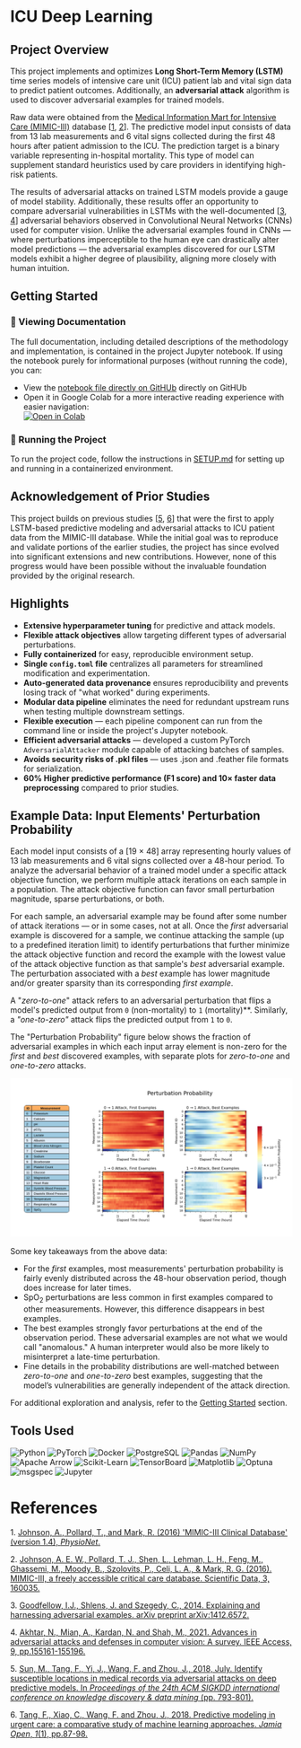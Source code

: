 # ICU Deep Learning  

## Project Overview  

This project implements and optimizes **Long Short-Term Memory (LSTM)** time series models of intensive care unit (ICU) patient lab and vital sign data to predict patient outcomes. Additionally, an **adversarial attack** algorithm is used to discover adversarial examples for trained models.  

Raw data were obtained from the [Medical Information Mart for Intensive Care (MIMIC-III)](https://physionet.org/content/mimiciii/1.4/) database [[1](#ref_01), [2](#ref_02)]. The predictive model input consists of data from 13 lab measurements and 6 vital signs collected during the first 48 hours after patient admission to the ICU. The prediction target is a binary variable representing in-hospital mortality. This type of model can supplement standard heuristics used by care providers in identifying high-risk patients.  

The results of adversarial attacks on trained LSTM models provide a gauge of model stability. Additionally, these results offer an opportunity to compare adversarial vulnerabilities in LSTMs with the well-documented [[3](#ref_03), [4](#ref_04)] adversarial behaviors observed in Convolutional Neural Networks (CNNs) used for computer vision. Unlike the adversarial examples found in CNNs — where perturbations imperceptible to the human eye can drastically alter model predictions — the adversarial examples discovered for our LSTM models exhibit a higher degree of plausibility, aligning more closely with human intuition.  

## Getting Started  

### 📌 Viewing Documentation  
The full documentation, including detailed descriptions of the methodology and implementation, is contained in the project Jupyter notebook. If using the notebook purely for informational purposes (without running the code), you can:
- View the [notebook file directly on GitHUb](https://github.com/duanegoodner/icu-deep-learning/blob/main/notebooks/icu_deep_learning.ipynb) directly on GitHUb
-  Open it in Google Colab for a more interactive reading experience with easier navigation:  
[![Open in Colab](https://colab.research.google.com/assets/colab-badge.svg)](https://colab.research.google.com/github/duanegoodner/lstm_adversarial_attack/blob/main/notebooks/icu_deep_learning.ipynb)  


### 🚀 Running the Project  
To run the project code, follow the instructions in [SETUP.md](SETUP.md) for setting up and running in a containerized environment.  

## Acknowledgement of Prior Studies  

This project builds on previous studies [[5](#ref_05), [6](#ref_06)] that were the first to apply LSTM-based predictive modeling and adversarial attacks to ICU patient data from the MIMIC-III database. While the initial goal was to reproduce and validate portions of the earlier studies, the project has since evolved into significant extensions and new contributions. However, none of this progress would have been possible without the invaluable foundation provided by the original research.  

## Highlights  

- **Extensive hyperparameter tuning** for predictive and attack models.  
- **Flexible attack objectives** allow targeting different types of adversarial perturbations.  
- **Fully containerized** for easy, reproducible environment setup.  
- **Single `config.toml` file** centralizes all parameters for streamlined modification and experimentation.  
- **Auto-generated data provenance** ensures reproducibility and prevents losing track of "what worked" during experiments.  
- **Modular data pipeline** eliminates the need for redundant upstream runs when testing multiple downstream settings.  
- **Flexible execution** — each pipeline component can run from the command line or inside the project's Jupyter notebook.  
- **Efficient adversarial attacks** — developed a custom PyTorch `AdversarialAttacker` module capable of attacking batches of samples.
- **Avoids security risks of .pkl files** — uses .json and .feather file formats for serialization.
- **60% Higher predictive performance (F1 score) and 10× faster data preprocessing** compared to prior studies.  


## Example Data: Input Elements' Perturbation Probability 

Each model input consists of a [19 × 48] array representing hourly values of 13 lab measurements and 6 vital signs collected over a 48-hour period. To analyze the adversarial behavior of a trained model under a specific attack objective function, we perform multiple attack iterations on each sample in a population. The attack objective function can favor small perturbation magnitude, sparse perturbations, or both.

For each sample, an adversarial example may be found after some number of attack iterations — or in some cases, not at all. Once the *first* adversarial example is discovered for a sample, we continue attacking the sample (up to a predefined iteration limit) to identify perturbations that further minimize the attack objective function and record the example with the lowest value of the attack objective function as that sample's *best* adversarial example.  The perturbation associated with a *best* example has lower magnitude and/or greater sparsity than its corresponding *first example*.

A "*zero-to-one*" attack refers to an adversarial perturbation that flips a model's predicted output from `0` (non-mortality) to `1` (mortality)**. Similarly, a *"one-to-zero"* attack flips the predicted output from `1` to `0`.

The "Perturbation Probability" figure below shows the fraction of adversarial examples in which each input array element is non-zero for the *first* and *best* discovered examples, with separate plots for *zero-to-one* and *one-to-zero* attacks.

![Perturbation Probability](docs/perturbation_probability_data.png)

Some key takeaways from the above data:
- For the *first* examples, most measurements' perturbation probability is fairly evenly distributed across the 48-hour observation period, though does increase for later times.
- SpO<sub>2</sub> perturbations are less common in first examples compared to other measurements. However, this difference disappears in best examples.
- The best examples strongly favor perturbations at the end of the observation period. These adversarial examples are not what we would call "anomalous." A human interpreter would also be more likely to misinterpret a late-time perturbation.
- Fine details in the probability distributions are well-matched between *zero-to-one* and *one-to-zero* best examples, suggesting that the model’s vulnerabilities are generally independent of the attack direction.

For additional exploration and analysis, refer to the [Getting Started](#getting-started) section.


## **Tools Used**  

![Python](https://img.shields.io/badge/Python-3.9%2B-blue?logo=python) ![PyTorch](https://img.shields.io/badge/PyTorch-%23EE4C2C?logo=pytorch&logoColor=white) ![Docker](https://img.shields.io/badge/Docker-2496ED?logo=docker&logoColor=white) ![PostgreSQL](https://img.shields.io/badge/PostgreSQL-336791?logo=postgresql&logoColor=white) ![Pandas](https://img.shields.io/badge/Pandas-150458?logo=pandas&logoColor=white) ![NumPy](https://img.shields.io/badge/NumPy-013243?logo=numpy&logoColor=white) ![Apache Arrow](https://img.shields.io/badge/Apache%20Arrow-0E77B3?logo=apache) ![Scikit-Learn](https://img.shields.io/badge/Scikit--Learn-F7931E?logo=scikit-learn&logoColor=white) ![TensorBoard](https://img.shields.io/badge/TensorBoard-FF6F00?logo=tensorflow&logoColor=white) ![Matplotlib](https://img.shields.io/badge/Matplotlib-11557C?logo=plotly&logoColor=white) ![Optuna](https://img.shields.io/badge/Optuna-7C3AED?logo=python&logoColor=white) ![msgspec](https://img.shields.io/badge/msgspec-blue) ![Jupyter](https://img.shields.io/badge/Jupyter-F37626.svg?&logo=Jupyter&logoColor=white)



# References


<a><a id="ref_01">1.</a> </a>[Johnson, A., Pollard, T., and Mark, R. (2016) 'MIMIC-III Clinical Database' (version 1.4), *PhysioNet*.](https://doi.org/10.13026/C2XW26) 

<a id="ref_02">2.</a> [Johnson, A. E. W., Pollard, T. J., Shen, L., Lehman, L. H., Feng, M., Ghassemi, M., Moody, B., Szolovits, P., Celi, L. A., & Mark, R. G. (2016). MIMIC-III, a freely accessible critical care database. Scientific Data, 3, 160035.](https://www.nature.com/articles/sdata201635)

<a id="ref_03">3.</a> [Goodfellow, I.J., Shlens, J. and Szegedy, C., 2014. Explaining and harnessing adversarial examples. arXiv preprint arXiv:1412.6572.](https://arxiv.org/abs/1412.6572)

<a id="ref_04">4.</a> [Akhtar, N., Mian, A., Kardan, N. and Shah, M., 2021. Advances in adversarial attacks and defenses in computer vision: A survey. IEEE Access, 9, pp.155161-155196.](https://arxiv.org/abs/2108.00401)

<a id="ref_05">5.</a> [Sun, M., Tang, F., Yi, J., Wang, F. and Zhou, J., 2018, July. Identify susceptible locations in medical records via adversarial attacks on deep predictive models. In *Proceedings of the 24th ACM SIGKDD international conference on knowledge discovery & data mining* (pp. 793-801).](https://dl.acm.org/doi/10.1145/3219819.3219909)

<a id="ref_06">6.</a> [Tang, F., Xiao, C., Wang, F. and Zhou, J., 2018. Predictive modeling in urgent care: a comparative study of machine learning approaches. *Jamia Open*, *1*(1), pp.87-98.](https://academic.oup.com/jamiaopen/article/1/1/87/5032901)

